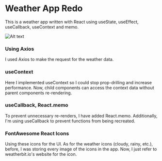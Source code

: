 # Weather App Redo

This is a weather app written with React using useState, useEffect, useCallback, useContext and memo.

![Alt text](https://www.rickbeyer.dev/images/screenshots/weather-app.jpg "Weather App")

### Using Axios

I used Axios to make the request for the weather data.

### useContext

Here I implemented useContext so I could stop prop-drilling and increase performance. Now, child components can access the context data without parent components re-rendering.

### useCallback, React.memo

To prevent unnecessary re-renders, I have added React.memo. Additionally, I'm using useCallback to prevent functions from being recreated.

### FontAwesome React Icons

Using these icons for the UI. As for the weather icons (cloudy, rainy, etc.), before, I was storing every image of the icons in the app. Now, I just refer to weatherbit.io's website for the icon.
